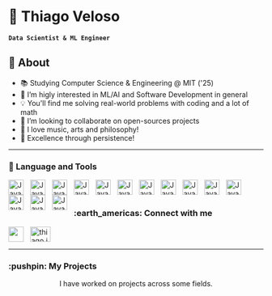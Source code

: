 # 🤙  Thiago Veloso

**`Data Scientist & ML Engineer`**

## 🙌  About

- 📚 Studying Computer Science & Engineering @ MIT ('25)
- 👀 I’m higly interested in ML/AI and Software Development in general
- 💡 You'll find me solving real-world problems with coding and a lot of math
- 💞️ I’m looking to collaborate on open-sources projects
- :art: I love music, arts and philosophy!
- :rocket: Excellence through persistence!

---
### :toolbox:  Language and Tools

<img align='left' alt='Java' width="30px" style="padding-right:10px;" src="https://cdn.jsdelivr.net/gh/devicons/devicon/icons/python/python-original.svg" />
<img align='left' alt='Java' width="30px" style="padding-right:10px;" src="https://cdn.jsdelivr.net/gh/devicons/devicon/icons/julia/julia-original.svg" />  
<img align='left' alt='Java' width="30px" style="padding-right:10px;" src="https://cdn.jsdelivr.net/gh/devicons/devicon/icons/postgresql/postgresql-original.svg" /> 
<img align='left' alt='Java' width="30px" style="padding-right:10px;" src="https://cdn.jsdelivr.net/gh/devicons/devicon/icons/matlab/matlab-original.svg" />  
<img align='left' alt='Java' width="30px" style="padding-right:10px;" src="https://cdn.jsdelivr.net/gh/devicons/devicon/icons/cplusplus/cplusplus-original.svg" /> 
<img align='left' alt='Java' width="30px" style="padding-right:10px;" src="https://cdn.jsdelivr.net/gh/devicons/devicon/icons/html5/html5-plain.svg" /> 
<img align='left' alt='Java' width="30px" style="padding-right:10px;" src="https://cdn.jsdelivr.net/gh/devicons/devicon/icons/css3/css3-plain.svg" /> 
<img align='left' alt='Java' width="30px" style="padding-right:10px;"  src="https://cdn.jsdelivr.net/gh/devicons/devicon/icons/javascript/javascript-original.svg" /> 
<img align='left' alt='Java' width="30px" style="padding-right:10px;"  src="https://cdn.jsdelivr.net/gh/devicons/devicon/icons/nodejs/nodejs-original.svg" /> 
<img align='left' alt='Java' width="30px" style="padding-right:10px;" src="https://cdn.jsdelivr.net/gh/devicons/devicon/icons/react/react-original.svg" />
<img align='left' alt='Java' width="30px" style="padding-right:10px;" src="https://cdn.jsdelivr.net/gh/devicons/devicon/icons/pandas/pandas-original-wordmark.svg" />
<img align='left' alt='Java' width="30px" style="padding-right:10px;" src="https://cdn.jsdelivr.net/gh/devicons/devicon/icons/pytorch/pytorch-original.svg" />
<img align='left' alt='Java' width="30px" style="padding-right:10px;" src="https://cdn.jsdelivr.net/gh/devicons/devicon/icons/tensorflow/tensorflow-original.svg" />
<img align='left' alt='Java' width="30px" style="padding-right:10px;" src="https://cdn.jsdelivr.net/gh/devicons/devicon/icons/numpy/numpy-original.svg" />
<br />

# 

<h3 align="left">:earth_americas:  Connect with me</h3>

<a href="https://www.linkedin.com/in/thiago-veloso-604955186/">
    <img align="left" width="30px" style="padding-right:10px;" src="https://cdn.jsdelivr.net/gh/devicons/devicon/icons/linkedin/linkedin-original.svg" /> 
<a/>

<a href="https://instagram.com/thiago.jvds" target="blank"><img align="center" src="https://raw.githubusercontent.com/rahuldkjain/github-profile-readme-generator/master/src/images/icons/Social/instagram.svg" alt="thiago.jvds" height="30" width="40" />
</a>
<br />

---

<h3 align="left"> :pushpin: My Projects</h3>

<p align="center">
I have worked on projects across some fields. 
</p>











          
          
          
          
          

<!---
thiago-jvds/thiago-jvds is a ✨ special ✨ repository because its `README.md` (this file) appears on your GitHub profile.
You can click the Preview link to take a look at your changes.
--->
